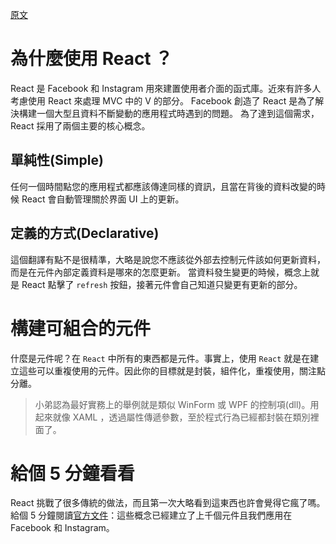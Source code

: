 [原文](http://facebook.github.io/react/docs/why-react.html)

# 為什麼使用 React ？
React 是 Facebook 和 Instagram 用來建置使用者介面的函式庫。近來有許多人考慮使用 React 來處理 MVC 中的 V 的部分。
Facebook 創造了 React 是為了解決構建一個大型且資料不斷變動的應用程式時遇到的問題。
為了達到這個需求，React 採用了兩個主要的核心概念。

## 單純性(Simple)
任何一個時間點您的應用程式都應該傳達同樣的資訊，且當在背後的資料改變的時候 React 會自動管理關於界面 UI 上的更新。

## 定義的方式(Declarative)
這個翻譯有點不是很精準，大略是說您不應該從外部去控制元件該如何更新資料，而是在元件內部定義資料是哪來的怎麼更新。
當資料發生變更的時候，概念上就是 React 點擊了 `refresh` 按鈕，接著元件會自己知道只變更有更新的部分。

# 構建可組合的元件
什麼是元件呢？在 `React` 中所有的東西都是元件。事實上，使用 `React` 就是在建立這些可以重複使用的元件。因此你的目標就是封裝，組件化，重複使用，關注點分離。

> 小弟認為最好實務上的舉例就是類似 WinForm 或 WPF 的控制項(dll)。用起來就像 XAML ，透過屬性傳遞參數，至於程式行為已經都封裝在類別裡面了。

# 給個 5 分鐘看看
React 挑戰了很多傳統的做法，而且第一次大略看到這東西也許會覺得它瘋了嗎。給個 5 分鐘閱讀[官方文件](http://facebook.github.io/react/docs/getting-started.html)：這些概念已經建立了上千個元件且我們應用在 Facebook 和 Instagram。
